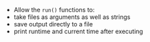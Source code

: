 * Allow the `run()` functions to:
 * take files as arguments as well as strings
 * save output directly to a file
 * print runtime and current time after executing